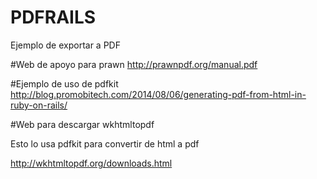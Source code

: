 # PDFRAILS
Ejemplo de exportar a PDF

#Web de apoyo para prawn
http://prawnpdf.org/manual.pdf

#Ejemplo de uso de pdfkit
http://blog.promobitech.com/2014/08/06/generating-pdf-from-html-in-ruby-on-rails/

#Web para descargar wkhtmltopdf

Esto lo usa pdfkit para convertir de html a pdf

http://wkhtmltopdf.org/downloads.html
